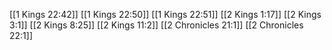 [[1 Kings 22:42]]
[[1 Kings 22:50]]
[[1 Kings 22:51]]
[[2 Kings 1:17]]
[[2 Kings 3:1]]
[[2 Kings 8:25]]
[[2 Kings 11:2]]
[[2 Chronicles 21:1]]
[[2 Chronicles 22:1]]
